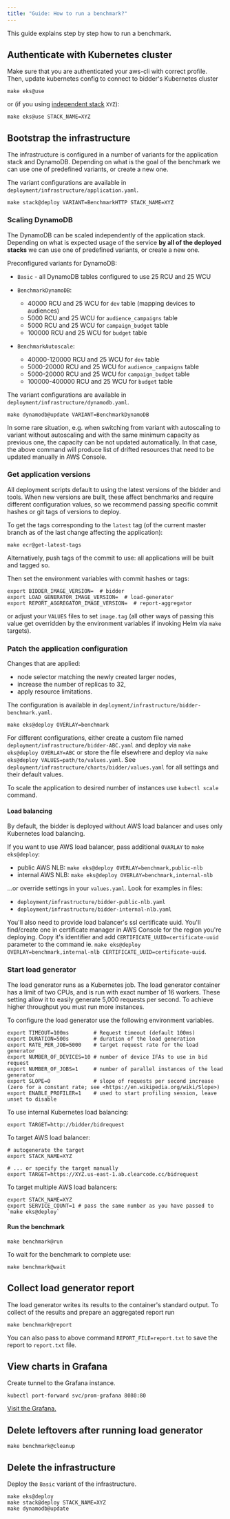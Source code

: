 ```yaml
---
title: "Guide: How to run a benchmark?"
---
```


This guide explains step by step how to run a benchmark. 

## Authenticate with Kubernetes cluster

Make sure that you are authenticated your aws-cli with correct profile.
Then, update kubernetes config to connect to bidder's Kubernetes cluster

```shell
make eks@use
```

or (if you using [independent stack](../infrastructure/deployment.md) `XYZ`): 

```shell
make eks@use STACK_NAME=XYZ
```

## Bootstrap the infrastructure

The infrastructure is configured in a number of variants for the application stack and DynamoDB.
Depending on what is the goal of the benchmark we can use one of predefined variants,
or create a new one.

The variant configurations are available in `deployment/infrastructure/application.yaml`. 

```shell
make stack@deploy VARIANT=BenchmarkHTTP STACK_NAME=XYZ
```

### Scaling DynamoDB

The DynamoDB can be scaled independently of the application stack.
Depending on what is expected usage of the service **by all of the deployed stacks**
we can use one of predefined variants, or create a new one.

Preconfigured variants for DynamoDB:

* `Basic` - all DynamoDB tables configured to use 25 RCU and 25 WCU
  
* `BenchmarkDynamoDB`:
  * 40000 RCU and 25 WCU for `dev` table (mapping devices to audiences)
  * 5000 RCU and 25 WCU for `audience_campaigns` table
  * 5000 RCU and 25 WCU for `campaign_budget` table
  * 100000 RCU and 25 WCU for `budget` table

* `BenchmarkAutoscale`:
  * 40000-120000 RCU and 25 WCU for `dev` table
  * 5000-20000 RCU and 25 WCU for `audience_campaigns` table
  * 5000-20000 RCU and 25 WCU for `campaign_budget` table
  * 100000-400000 RCU and 25 WCU for `budget` table

The variant configurations are available in `deployment/infrastructure/dynamodb.yaml`.

```shell
make dynamodb@update VARIANT=BenchmarkDynamoDB
```

In some rare situation, e.g. when switching from variant with autoscaling to variant without autoscaling
and with the same minimum capacity as previous one, the capacity can be not updated automatically.
In that case, the above command will produce list of drifted resources that need to be updated manually in AWS Console.

### Get application versions

All deployment scripts default to using the latest versions of the bidder and tools. When new versions are built, these
affect benchmarks and require different configuration values, so we recommend passing specific commit hashes or git
tags of versions to deploy.

To get the tags corresponding to the `latest` tag (of the current master branch as of the last change affecting the
application):
```shell
make ecr@get-latest-tags
```
Alternatively, push tags of the commit to use: all applications will be built and tagged so.

Then set the environment variables with commit hashes or tags:
```shell
export BIDDER_IMAGE_VERSION=  # bidder
export LOAD_GENERATOR_IMAGE_VERSION=  # load-generator
export REPORT_AGGREGATOR_IMAGE_VERSION=  # report-aggregator
```
or adjust your `VALUES` files to set `image.tag` (all other ways of passing this value get overridden by the
environment variables if invoking Helm via `make` targets).

### Patch the application configuration

Changes that are applied:

* node selector matching the newly created larger nodes,
* increase the number of replicas to 32,
* apply resource limitations.

The configuration is available in `deployment/infrastructure/bidder-benchmark.yaml`.

```shell
make eks@deploy OVERLAY=benchmark
```

For different configurations, either create a custom file named `deployment/infrastructure/bidder-ABC.yaml` and deploy via `make
eks@deploy OVERLAY=ABC` or store the file elsewhere and deploy via `make eks@deploy VALUES=path/to/values.yaml`. See
`deployment/infrastructure/charts/bidder/values.yaml` for all settings and their default values.

To scale the application to desired number of instances use `kubectl scale` command.

#### Load balancing

By default, the bidder is deployed without AWS load balancer and uses only Kubernetes load balancing.

If you want to use AWS load balancer, pass additional `OVARLAY` to `make eks@deploy`:

* public AWS NLB: `make eks@deploy OVERLAY=benchmark,public-nlb`
* internal AWS NLB: `make eks@deploy OVERLAY=benchmark,internal-nlb`

...or override settings in your `values.yaml`. Look for examples in files:

* `deployment/infrastructure/bidder-public-nlb.yaml`
* `deployment/infrastructure/bidder-internal-nlb.yaml`

You'll also need to provide load balancer's ssl certificate uuid. You'll find/create one in certificate manager in 
AWS Console for the region you're deploying. Copy it's identifier and add 
`CERTIFICATE_UUID=certificate-uuid` parameter to the command 
ie. `make eks@deploy OVERLAY=benchmark,internal-nlb CERTIFICATE_UUID=certificate-uuid`.

### Start load generator

The load generator runs as a Kubernetes job.
The load generator container has a limit of two CPUs, and is run with exact number of 16 workers.
These setting allow it to easily generate 5,000 requests per second.
To achieve higher throughput you must run more instances. 

To configure the load generator use the following environment variables.

```shell
export TIMEOUT=100ms        # Request timeout (default 100ms)
export DURATION=500s        # duration of the load generation
export RATE_PER_JOB=5000    # target request rate for the load generator
export NUMBER_OF_DEVICES=10 # number of device IFAs to use in bid request
export NUMBER_OF_JOBS=1     # number of parallel instances of the load generator
export SLOPE=0              # slope of requests per second increase (zero for a constant rate; see <https://en.wikipedia.org/wiki/Slope>)
export ENABLE_PROFILER=1    # used to start profiling session, leave unset to disable
```

To use internal Kubernetes load balancing:

```shell
export TARGET=http://bidder/bidrequest
```

To target AWS load balancer:

```shell
# autogenerate the target
export STACK_NAME=XYZ

# ... or specify the target manually
export TARGET=https://XYZ.us-east-1.ab.clearcode.cc/bidrequest
```

To target multiple AWS load balancers:

```shell
export STACK_NAME=XYZ
export SERVICE_COUNT=1 # pass the same number as you have passed to `make eks@deploy`
```

#### Run the benchmark

```shell
make benchmark@run
```

To wait for the benchmark to complete use:

```shell
make benchmark@wait
```

## Collect load generator report

The load generator writes its results to the container's standard output.
To collect of the results and prepare an aggregated report run

```shell
make benchmark@report
```

You can also pass to above command `REPORT_FILE=report.txt` to save the report to `report.txt` file.

## View charts in Grafana

Create tunnel to the Grafana instance.

```shell
kubectl port-forward svc/prom-grafana 8080:80
```

[Visit the Grafana.](http://localhost:8080/)

## Delete leftovers after running load generator

```shell
make benchmark@cleanup
```

## Delete the infrastructure

Deploy the `Basic` variant of the infrastructure.

```shell
make eks@deploy
make stack@deploy STACK_NAME=XYZ
make dynamodb@update
```
